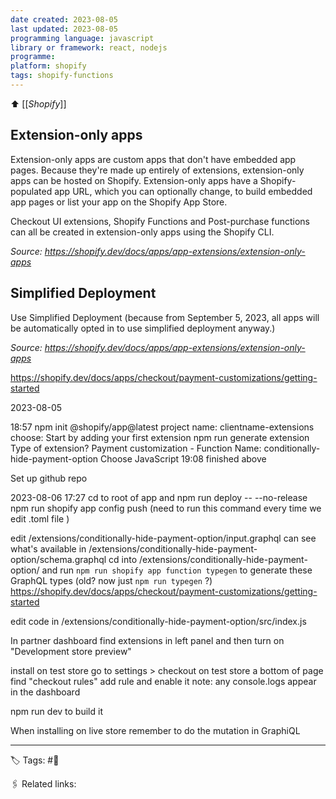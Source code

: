 ```yaml
---
date created: 2023-08-05
last updated: 2023-08-05
programming language: javascript
library or framework: react, nodejs
programme:
platform: shopify
tags: shopify-functions
---
```

⬆ [[_Shopify_]]

## Extension-only apps
Extension-only apps are custom apps that don't have embedded app pages. Because they're made up entirely of extensions, extension-only apps can be hosted on Shopify. Extension-only apps have a Shopify-populated app URL, which you can optionally change, to build embedded app pages or list your app on the Shopify App Store.

Checkout UI extensions, Shopify Functions and Post-purchase functions can all be created in extension-only apps using the	Shopify CLI.

*Source: https://shopify.dev/docs/apps/app-extensions/extension-only-apps*

## Simplified Deployment
Use Simplified Deployment (because from September 5, 2023, all apps will be automatically opted in to use simplified deployment anyway.)

*Source: https://shopify.dev/docs/apps/app-extensions/extension-only-apps*

https://shopify.dev/docs/apps/checkout/payment-customizations/getting-started

2023-08-05 

18:57 npm init @shopify/app@latest
project name: clientname-extensions
choose: Start by adding your first extension
npm run generate extension
Type of extension? Payment customization - Function
Name: conditionally-hide-payment-option
Choose JavaScript
19:08 finished above

Set up github repo

2023-08-06 17:27
cd to  root of app and npm run deploy -- --no-release
npm run shopify app config push (need to run this command every time we edit .toml file )

edit  /extensions/conditionally-hide-payment-option/input.graphql
can see what's available in  /extensions/conditionally-hide-payment-option/schema.graphql
cd into /extensions/conditionally-hide-payment-option/ and run `npm run shopify app function typegen` to generate these GraphQL types (old? now just `npm run typegen` ?)
https://shopify.dev/docs/apps/checkout/payment-customizations/getting-started

edit code in  /extensions/conditionally-hide-payment-option/src/index.js 

In partner dashboard find extensions in left panel and then turn on "Development store preview"

install on test store
go to settings > checkout on test store a bottom of page find "checkout rules" add rule and enable it
note: any console.logs appear in the dashboard


npm run dev to build it

When installing on live store remember to do the mutation in GraphiQL

---
🏷 Tags: #🌱

🖇 Related links:
